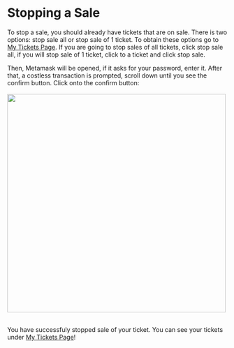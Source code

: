 # Stopping a Sale
To stop a sale, you should already have tickets that are on sale. There is two options: stop sale all or stop sale of 1 ticket. To obtain these options go to [My Tickets Page](/Pages/Subpages/mytickets.md). If you are going to stop sales of all tickets, click stop sale all, if you will stop sale of 1 ticket, click to a ticket and click stop sale.

Then, Metamask will be opened, if it asks for your password, enter it. After that, a costless transaction is prompted, scroll down until you see the confirm button. Click onto the confirm button:
<br /> <br/>
<img src="https://raw.githubusercontent.com/sadigulbey/tickript.github.io/main/static/usage/m_buy.png" style="height:500px;"></img>
<br /><br />

You have successfuly stopped sale of your ticket. You can see your tickets under [My Tickets Page](/Pages/Subpages/mytickets.md)!